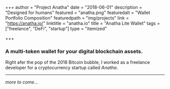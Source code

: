 +++
author = "Project Anatha"
date = "2018-06-01"
description = "Designed for humans"
featured = "anatha.png"
featuredalt = "Wallet Portfolio Composition"
featuredpath = "img/projects"
link = "https://anatha.io/"
linktitle = "anatha.io"
title = "Anatha Lite Wallet"
tags = ["freelance", "DeFi", "startup"]
type = "itemized"

+++

### A multi-token wallet for your digital blockchain assets.

Right afer the pop of the 2018 Bitcoin bubble, I worked as a freelance developer for a cryptocurrency startup called *Anatha*.

***

*more to come...*